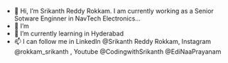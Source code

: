 - 👋 Hi, I’m Srikanth Reddy Rokkam. I am currently working as a Senior Sotware Enginner in NavTech Electronics...
- 👀 I’m 
- 🌱 I’m currently learning in Hyderabad
- 📫 I can follow me in LinkedIn @Srikanth Reddy Rokkam, Instagram @rokkam_srikanth , Youtube @CodingwithSrikanth @EdiNaaPrayanam

<!---
RokkaReddy/RokkaReddy is a ✨ special ✨ repository because its `README.md` (this file) appears on your GitHub profile.
You can click the Preview link to take a look at your changes.
--->
